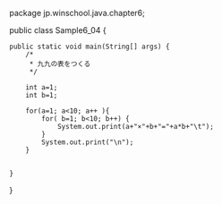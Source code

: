 package jp.winschool.java.chapter6;

public class Sample6_04 {

	public static void main(String[] args) {
		/*
		 * 九九の表をつくる
		 */
		 
		int a=1;
		int b=1;
		
		for(a=1; a<10; a++ ){
			for( b=1; b<10; b++) {
				System.out.print(a+"×"+b+"="+a*b+"\t");
			}
			System.out.print("\n");
		}
		

	}

}

